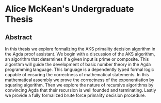 # Alice McKean's Undergraduate Thesis
## Abstract
In this thesis we explore formalizing the AKS primality decision algorithm in
the Agda proof assistant. We begin with a discussion of the AKS algorithm, an
algorithm that determines if a given input is prime or composite. This algorithm
will guide the development of basic number theory in the Agda programming
language. This language is a dependently typed formal logic capable of ensuring
the correctness of mathematical statements. In this mathematical assembly we
prove the correctness of the exponentiation by squaring algorithm. Then we
explore the nature of recursive algorithms by convincing Agda that their
recursion is well founded and terminating. Lastly we provide a fully
formalized brute force primality decision procedure.
